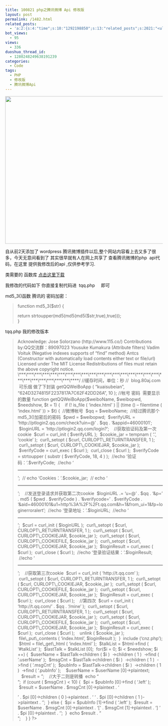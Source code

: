 ```yaml
---
title: 100821 php之腾讯微博 Api 修改版
layout: post
permalink: /1482.html
related_posts:
  - 'a:2:{s:4:"time";s:10:"1292198850";s:13:"related_posts";s:2021:"<ul class="related_post"><li><a href="http://blog.80aj.com/2010/12/04/101204-phpase-%e5%8a%a0%e5%af%86/" title="101204 phpase 加密">101204 phpase 加密</a></li><li><a href="http://blog.80aj.com/2010/10/30/101030-%e6%96%87%e4%bb%b6%e6%8a%93%e5%8f%96-snoopy%e7%b1%bb%e4%bb%8b%e7%bb%8d/" title="101030 文件抓取 snoopy类介绍">101030 文件抓取 snoopy类介绍</a></li><li><a href="http://blog.80aj.com/2010/10/29/101029-php-%e4%ba%a7%e5%93%81%e5%ae%89%e8%a3%85%e7%a8%8b%e5%ba%8f%e5%88%b6%e4%bd%9c%e4%bb%a3%e7%a0%81demo/" title="101029 php 产品安装程序制作代码demo">101029 php 产品安装程序制作代码demo</a></li><li><a href="http://blog.80aj.com/2010/10/28/101028-php%e9%a1%b5%e9%9d%a2%e6%89%a7%e8%a1%8c%e6%97%b6%e9%97%b4class/" title="101028 php页面执行时间class">101028 php页面执行时间class</a></li><li><a href="http://blog.80aj.com/2010/09/13/100913-php%e6%8b%9b%e8%81%98%e5%b9%bf%e5%91%8a%e4%b8%80%e5%88%99/" title="100913 PHP招聘广告一则">100913 PHP招聘广告一则</a></li><li><a href="http://blog.80aj.com/2010/08/22/100822-php-%e4%b9%a6%e7%b1%8d%e5%88%86%e4%ba%ab/" title="100822 php 书籍分享">100822 php 书籍分享</a></li><li><a href="http://blog.80aj.com/2010/08/18/100818-%e5%85%b3%e4%ba%8ephp-%e9%9d%a2%e8%af%95/" title="100818 关于php 面试">100818 关于php 面试</a></li><li><a href="http://blog.80aj.com/2010/08/09/100809-php-%e7%ac%a6%e5%8f%b7%e6%b3%a8%e8%a7%a3-%e5%a4%a7%e5%85%a8/" title="100809 php 符号注解 大全">100809 php 符号注解 大全</a></li><li><a href="http://blog.80aj.com/2010/08/06/100806-%e4%bd%bf%e7%94%a8php%e5%8f%91%e5%a4%a7%e5%9e%8bweb%e7%b3%bb%e7%bb%9f/" title="100806 使用php发大型WEB系统">100806 使用php发大型WEB系统</a></li><li><a href="http://blog.80aj.com/2010/08/06/100806-php-%e5%a4%96%e9%83%a8%e6%8f%90%e4%ba%a4-%e5%ae%89%e5%85%a8%e5%a4%84%e7%90%86%e6%9c%ba%e5%88%b6/" title="100806 php 外部提交 安全处理机制">100806 php 外部提交 安全处理机制</a></li></ul>";}'
bot_views:
  - 95
views:
  - 336
duoshuo_thread_id:
  - 1280248249638191239
categories:
  - Code
tags:
  - PHP
  - 修改版
  - 腾讯微博Api
---
```

[<img class="aligncenter size-full wp-image-1468" title="wb" src="http://www.80aj.com/wp-content/uploads/2010/08/wb.jpg" alt="" width="810" height="470" />][1]

自从前2天添加了 wordpress 腾讯微博插件以后,整个网站内容看上去又多了很多，今天无意间看到了 其实很早就有人在网上共享了 查看腾讯微博的php  api代码，在这里 提供我修改后的api ,仅供参考学习.

类需要的 函数库 <a title="腾讯微博 api代码" href="http://code.knowsky.com/down/16524.html" target="_self">点击这里下载</a>

我修改的代码如下 你直接复制代码进  tqq.php     即可

md5_3()函数 腾讯的 密码加密：

> function md5_3($str) {
> 
> <div id="_mcePaste">
>   return strtoupper(md5(md5(md5($str,true),true)));
> </div>
> 
> <div id="_mcePaste">
>   }
> </div>

tqq.php 我的修改版本

> <?php
> 
> /\***\***\***\***\***\***\***\***\***\***\***\***\***\***\***\***\***\***\***\***\***\***\***\***\***\****
> 
> Version: 1.11 ($Rev: 175 $)
> 
> Website: http://www.115.co
> 
> Author: S.C. Chen <admin@185.cm>
> 
> Acknowledge: Jose Solorzano (http://www.115.co/)
> 
> Contributions by:QQ交流群：89097023
> 
> Yousuke Kumakura (Attribute filters)
> 
> Vadim Voituk (Negative indexes supports of &#8220;find&#8221; method)
> 
> Antcs (Constructor with automatically load contents either text or file/url)
> 
> Licensed under The MIT License
> 
> Redistributions of files must retain the above copyright notice.
> 
> \***\***\***\***\***\***\***\***\***\***\***\***\***\***\***\***\***\***\***\***\***\***\***\***\***\****/
> 
> //缓存时间，单位：秒
> 
> //  blog.80aj.com  可乐烟 做了下封装
> 
> getQQWeiBoApp ( &#8220;kuaisubeian&#8221;, &#8220;624D3274815F2237817A7C62F42DD26A&#8221;, 10 ); //帐号 密码  需要显示的数量
> 
> function getQQWeiBoApp($weiboName, $weibopwd, $needshow, $t = 1) {
> 
> <span style="white-space: pre;"> </span>
> 
> <span style="white-space: pre;"> </span>if (! is_file ( &#8216;index.html&#8217; ) || (time () &#8211; filemtime ( &#8216;index.html&#8217; )) > $t) {
> 
> <span style="white-space: pre;"> </span>//微博帐号
> 
> <span style="white-space: pre;"> </span>$qq = $weiboName;
> 
> <span style="white-space: pre;"> </span>//经过腾讯那个md5_3()加密后的密码
> 
> <span style="white-space: pre;"> </span>$pwd = $weibopwd;
> 
> <span style="white-space: pre;"> </span>$verifyURL = &#8216;http://ptlogin2.qq.com/check?uin=@&#8217; . $qq . &#8216;&appid=46000101&#8242;;
> 
> <span style="white-space: pre;"> </span>$loginURL = &#8216;http://ptlogin2.qq.com/login?&#8217;;
> 
> <span style="white-space: pre;"> </span>
> 
> <span style="white-space: pre;"> </span>//获取验证码及第一次cookie
> 
> <span style="white-space: pre;"> </span>$curl = curl_init ( $verifyURL );
> 
> <span style="white-space: pre;"> </span>$cookie_jar = tempnam ( &#8216;.&#8217;, &#8216;cookie&#8217; );
> 
> <span style="white-space: pre;"> </span>curl\_setopt ( $curl, CURLOPT\_RETURNTRANSFER, 1 );
> 
> <span style="white-space: pre;"> </span>curl\_setopt ( $curl, CURLOPT\_COOKIEJAR, $cookie_jar );
> 
> <span style="white-space: pre;"> </span>$verifyCode = curl_exec ( $curl );
> 
> <span style="white-space: pre;"> </span>curl_close ( $curl );
> 
> <span style="white-space: pre;"> </span>$verifyCode = strtoupper ( substr ( $verifyCode, 18, 4 ) );
> 
> <span style="white-space: pre;"> </span>//echo &#8216;验证码：&#8217;.$verifyCode;
> 
> <span style="white-space: pre;"> </span>//echo &#8216;<hr />&#8217;;
> 
> <span style="white-space: pre;"> </span>// echo &#8216;Cookies：&#8217;.$cookie_jar;
> 
> <span style="white-space: pre;"> </span>// echo &#8216;<hr />&#8217;;
> 
> <span style="white-space: pre;"> </span>
> 
> <span style="white-space: pre;"> </span>//发送登录请求并获取第二次cookie
> 
> <span style="white-space: pre;"> </span>$loginURL .= &#8216;u=@&#8217; . $qq . &#8216;&p=&#8217; . md5 ( $pwd . $verifyCode ) . &#8216;&verifycode=&#8217; . $verifyCode . &#8216;&aid=46000101&u1=http%3A%2F%2Ft.qq.com&h=1&from_ui=1&fp=loginerroralert&#8217;;
> 
> <span style="white-space: pre;"> </span>//echo &#8216;登录地址：&#8217;.$loginURL;
> 
> <span style="white-space: pre;"> </span>//echo &#8216;<hr />&#8217;;
> 
> <span style="white-space: pre;"> </span>$curl = curl_init ( $loginURL );
> 
> <span style="white-space: pre;"> </span>curl\_setopt ( $curl, CURLOPT\_RETURNTRANSFER, 1 );
> 
> <span style="white-space: pre;"> </span>curl\_setopt ( $curl, CURLOPT\_COOKIEJAR, $cookie_jar );
> 
> <span style="white-space: pre;"> </span>curl\_setopt ( $curl, CURLOPT\_COOKIEFILE, $cookie_jar );
> 
> <span style="white-space: pre;"> </span>curl\_setopt ( $curl, CURLOPT\_COOKIEJAR, $cookie_jar );
> 
> <span style="white-space: pre;"> </span>$loginResult = curl_exec ( $curl );
> 
> <span style="white-space: pre;"> </span>curl_close ( $curl );
> 
> <span style="white-space: pre;"> </span>//echo &#8216;登录验证结果：&#8217;.$loginResult;
> 
> <span style="white-space: pre;"> </span>//echo &#8216;<hr />&#8217;;
> 
> <span style="white-space: pre;"> </span>
> 
> <span style="white-space: pre;"> </span>//获取第三次cookie
> 
> <span style="white-space: pre;"> </span>$curl = curl_init ( &#8216;http://t.qq.com&#8217; );
> 
> <span style="white-space: pre;"> </span>curl\_setopt ( $curl, CURLOPT\_RETURNTRANSFER, 1 );
> 
> <span style="white-space: pre;"> </span>curl\_setopt ( $curl, CURLOPT\_COOKIEJAR, $cookie_jar );
> 
> <span style="white-space: pre;"> </span>curl\_setopt ( $curl, CURLOPT\_COOKIEFILE, $cookie_jar );
> 
> <span style="white-space: pre;"> </span>curl\_setopt ( $curl, CURLOPT\_COOKIEJAR, $cookie_jar );
> 
> <span style="white-space: pre;"> </span>$loginResult = curl_exec ( $curl );
> 
> <span style="white-space: pre;"> </span>curl_close ( $curl );
> 
> <span style="white-space: pre;"> </span>
> 
> <span style="white-space: pre;"> </span>//第四次
> 
> <span style="white-space: pre;"> </span>$curl = curl_init ( &#8216;http://t.qq.com/&#8217; . $qq . &#8216;/mine&#8217; );
> 
> <span style="white-space: pre;"> </span>curl\_setopt ( $curl, CURLOPT\_RETURNTRANSFER, 1 );
> 
> <span style="white-space: pre;"> </span>curl\_setopt ( $curl, CURLOPT\_COOKIEJAR, $cookie_jar );
> 
> <span style="white-space: pre;"> </span>curl\_setopt ( $curl, CURLOPT\_COOKIEFILE, $cookie_jar );
> 
> <span style="white-space: pre;"> </span>curl\_setopt ( $curl, CURLOPT\_COOKIEJAR, $cookie_jar );
> 
> <span style="white-space: pre;"> </span>$loginResult = curl_exec ( $curl );
> 
> <span style="white-space: pre;"> </span>curl_close ( $curl );
> 
> <span style="white-space: pre;"> </span>
> 
> <span style="white-space: pre;"> </span>unlink ( $cookie_jar );
> 
> <span style="white-space: pre;"> </span>file\_put\_contents ( &#8216;index.html&#8217;, $loginResult );
> 
> <span style="white-space: pre;"> </span>}
> 
> <span style="white-space: pre;"> </span>include (&#8216;cnz.php&#8217;);
> 
> <span style="white-space: pre;"> </span>$html = file\_get\_html ( &#8216;index.html&#8217; );
> 
> <span style="white-space: pre;"> </span>$talkList = $html->find ( &#8216;#talkList&#8217; );
> 
> <span style="white-space: pre;"> </span>$lastTalk = $talkList [0];
> 
> <span style="white-space: pre;"> </span>for($i = 0; $i < $needshow; $i ++) {
> 
> <span style="white-space: pre;"> </span>$userName = $lastTalk->children ( $i )
> 
> <span style="white-space: pre;"> </span>->children ( 1 )
> 
> <span style="white-space: pre;"> </span>->find ( &#8216;.userName&#8217; );
> 
> <span style="white-space: pre;"> </span>$msgCnt = $lastTalk->children ( $i )
> 
> <span style="white-space: pre;"> </span>->children ( 1 )
> 
> <span style="white-space: pre;"> </span>->find ( &#8216;.msgCnt&#8217; );
> 
> <span style="white-space: pre;"> </span>$pubInfo = $lastTalk->children ( $i )
> 
> <span style="white-space: pre;"> </span>->children ( 1 )
> 
> <span style="white-space: pre;"> </span>->find ( &#8216;.pubInfo&#8217; );
> 
> <span style="white-space: pre;"> </span>
> 
> <span style="white-space: pre;"> </span>$userName = $userName [0]->plaintext;
> 
> <span style="white-space: pre;"> </span>
> 
> <span style="white-space: pre;"> </span>$result = &#8221;;
> 
> <span style="white-space: pre;"> </span>
> 
> <span style="white-space: pre;"> </span>//大于二则是转播
> 
> <span style="white-space: pre;"> </span>echo &#8220;<br>&#8221;;
> 
> <span style="white-space: pre;"> </span>if (count ( $msgCnt ) < 10) {
> 
> <span style="white-space: pre;"> </span>$pi = $pubInfo [0]->find ( &#8216;.left&#8217; );
> 
> <span style="white-space: pre;"> </span>$result = $userName . $msgCnt [0]->plaintext . &#8216;<p style=&#8221;text-align:center;&#8221;> <span style=&#8221;display:none&#8221;></span></p>
> 
> <title>blog.80aj.com</title><meta http-equiv=&#8221;content-type&#8221; content=&#8221;text/html; charset=UTF-8&#8243; /><span style=&#8221;font-style: italic; color: rgb(238, 29, 36);&#8221;>&#8217; . $pi [0]->children ( 0 )->plaintext . &#8216; &#8216; . $pi [0]->children ( 1 )->plaintext . &#8216;</span>&#8217;;
> 
> <span style="white-space: pre;"> </span>} else {
> 
> <span style="white-space: pre;"> </span>$pi = $pubInfo [1]->find ( &#8216;.left&#8217; );
> 
> <span style="white-space: pre;"> </span>$result = $userName . $msgCnt [0]->plaintext . &#8216;[' . $msgCnt [1]->plaintext . &#8216;] <span style=&#8221;font-style: italic; color: rgb(149, 158, 135);&#8221;>&#8217; . $pi [0]->plaintext . &#8216;</span>&#8217;;
> 
> <span style="white-space: pre;"> </span>}
> 
> <span style="white-space: pre;"> </span>echo $result . &#8220;<br>&#8221;;
> 
> <span style="white-space: pre;"> </span>
> 
> <span style="white-space: pre;"> </span>}
> 
> }
> 
> ?>

 [1]: http://www.80aj.com/wp-content/uploads/2010/08/wb.jpg